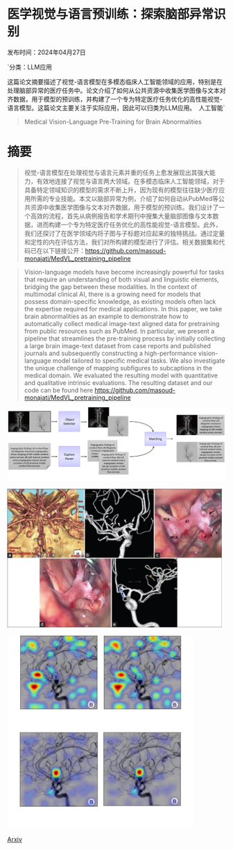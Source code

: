 # 医学视觉与语言预训练：探索脑部异常识别

发布时间：2024年04月27日

`分类：LLM应用

这篇论文摘要描述了视觉-语言模型在多模态临床人工智能领域的应用，特别是在处理脑部异常的医疗任务中。论文介绍了如何从公共资源中收集医学图像与文本对齐数据，用于模型的预训练，并构建了一个专为特定医疗任务优化的高性能视觉-语言模型。这篇论文主要关注于实际应用，因此可以归类为LLM应用。` `人工智能`

> Medical Vision-Language Pre-Training for Brain Abnormalities

# 摘要

> 视觉-语言模型在处理视觉与语言元素并重的任务上愈发展现出其强大能力，有效地连接了视觉与语言两大领域。在多模态临床人工智能领域，对于具备特定领域知识的模型的需求不断上升，因为现有的模型往往缺少医疗应用所需的专业技能。本文以脑部异常为例，介绍了如何自动从PubMed等公共资源中收集医学图像与文本对齐数据，用于模型的预训练。我们设计了一个高效的流程，首先从病例报告和学术期刊中搜集大量脑部图像与文本数据，进而构建一个专为特定医疗任务优化的高性能视觉-语言模型。此外，我们还探讨了在医学领域内将子图与子标题对应起来的独特挑战。通过定量和定性的内在评估方法，我们对所构建的模型进行了评估。相关数据集和代码已在以下链接公开：https://github.com/masoud-monajati/MedVL_pretraining_pipeline

> Vision-language models have become increasingly powerful for tasks that require an understanding of both visual and linguistic elements, bridging the gap between these modalities. In the context of multimodal clinical AI, there is a growing need for models that possess domain-specific knowledge, as existing models often lack the expertise required for medical applications. In this paper, we take brain abnormalities as an example to demonstrate how to automatically collect medical image-text aligned data for pretraining from public resources such as PubMed. In particular, we present a pipeline that streamlines the pre-training process by initially collecting a large brain image-text dataset from case reports and published journals and subsequently constructing a high-performance vision-language model tailored to specific medical tasks. We also investigate the unique challenge of mapping subfigures to subcaptions in the medical domain. We evaluated the resulting model with quantitative and qualitative intrinsic evaluations. The resulting dataset and our code can be found here https://github.com/masoud-monajati/MedVL_pretraining_pipeline

![医学视觉与语言预训练：探索脑部异常识别](../../../paper_images/2404.17779/x1.png)

![医学视觉与语言预训练：探索脑部异常识别](../../../paper_images/2404.17779/x2.png)

![医学视觉与语言预训练：探索脑部异常识别](../../../paper_images/2404.17779/x3.png)

[Arxiv](https://arxiv.org/abs/2404.17779)